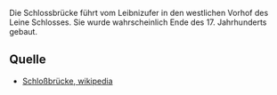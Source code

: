 Die Schlossbrücke führt vom Leibnizufer in den westlichen Vorhof des Leine Schlosses. Sie wurde wahrscheinlich Ende des 17. Jahrhunderts gebaut.

Quelle
------

* [Schloßbrücke, wikipedia]

[Schloßbrücke, wikipedia]: https://de.wikipedia.org/wiki/Schloßbrücke_(Hannover)